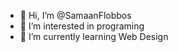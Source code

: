 - 👋 Hi, I’m @SamaanFlobbos
- 👀 I’m interested in programing
- 🌱 I’m currently learning Web Design

<!---
SamaanFlobbos/SamaanFlobbos is a ✨ special ✨ repository because its `README.md` (this file) appears on your GitHub profile.
You can click the Preview link to take a look at your changes.
--->
